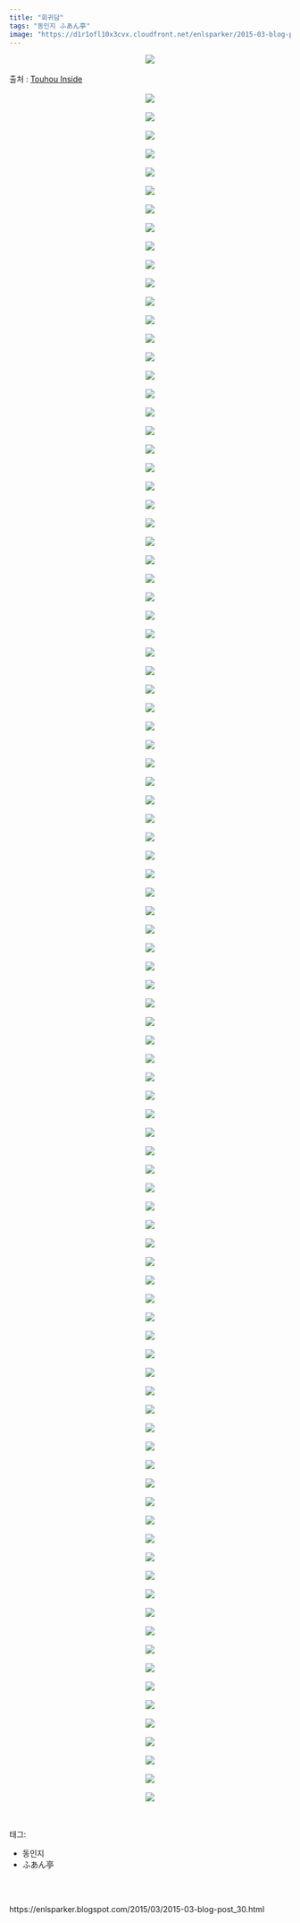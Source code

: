 ```yaml
---
title: "회귀담"
tags: "동인지 ふあん亭"
image: "https://d1r1ofl10x3cvx.cloudfront.net/enlsparker/2015-03-blog-post_30/001.jpg"
---
```

<div class="article">
<div class="post-body entry-content" id="post-body-2050431608882997607" itemprop="description articleBody">
<div class="separator" style="clear: both; text-align: center;">
<img src="{{ site.imgserver7 }}/enlsparker/2015-03-blog-post_30/001.jpg"/></div>
<br/>
<a name="more"></a>출처 : <a href="http://www.touhouinside.com/">Touhou Inside</a><br/>
<br/>
<div class="separator" style="clear: both; text-align: center;">
<img src="{{ site.imgserver7 }}/enlsparker/2015-03-blog-post_30/002.png"/></div>
<br/>
<div class="separator" style="clear: both; text-align: center;">
<img src="{{ site.imgserver7 }}/enlsparker/2015-03-blog-post_30/003.png"/></div>
<br/>
<div class="separator" style="clear: both; text-align: center;">
<img src="{{ site.imgserver7 }}/enlsparker/2015-03-blog-post_30/004.png"/></div>
<br/>
<div class="separator" style="clear: both; text-align: center;">
<img src="{{ site.imgserver7 }}/enlsparker/2015-03-blog-post_30/005.png"/></div>
<br/>
<div class="separator" style="clear: both; text-align: center;">
<img src="{{ site.imgserver7 }}/enlsparker/2015-03-blog-post_30/006.png"/></div>
<br/>
<div class="separator" style="clear: both; text-align: center;">
<img src="{{ site.imgserver7 }}/enlsparker/2015-03-blog-post_30/007.png"/></div>
<br/>
<div class="separator" style="clear: both; text-align: center;">
<img src="{{ site.imgserver7 }}/enlsparker/2015-03-blog-post_30/008.png"/></div>
<br/>
<div class="separator" style="clear: both; text-align: center;">
<img src="{{ site.imgserver7 }}/enlsparker/2015-03-blog-post_30/009.png"/></div>
<br/>
<div class="separator" style="clear: both; text-align: center;">
<img src="{{ site.imgserver7 }}/enlsparker/2015-03-blog-post_30/010.png"/></div>
<br/>
<div class="separator" style="clear: both; text-align: center;">
<img src="{{ site.imgserver7 }}/enlsparker/2015-03-blog-post_30/011.png"/></div>
<br/>
<div class="separator" style="clear: both; text-align: center;">
<img src="{{ site.imgserver7 }}/enlsparker/2015-03-blog-post_30/012.png"/></div>
<br/>
<div class="separator" style="clear: both; text-align: center;">
<img src="{{ site.imgserver7 }}/enlsparker/2015-03-blog-post_30/013.png"/></div>
<br/>
<div class="separator" style="clear: both; text-align: center;">
<img src="{{ site.imgserver7 }}/enlsparker/2015-03-blog-post_30/014.png"/></div>
<br/>
<div class="separator" style="clear: both; text-align: center;">
<img src="{{ site.imgserver7 }}/enlsparker/2015-03-blog-post_30/015.png"/></div>
<br/>
<div class="separator" style="clear: both; text-align: center;">
<img src="{{ site.imgserver7 }}/enlsparker/2015-03-blog-post_30/016.png"/></div>
<br/>
<div class="separator" style="clear: both; text-align: center;">
<img src="{{ site.imgserver7 }}/enlsparker/2015-03-blog-post_30/017.png"/></div>
<br/>
<div class="separator" style="clear: both; text-align: center;">
<img src="{{ site.imgserver7 }}/enlsparker/2015-03-blog-post_30/018.png"/></div>
<br/>
<div class="separator" style="clear: both; text-align: center;">
<img src="{{ site.imgserver7 }}/enlsparker/2015-03-blog-post_30/019.png"/></div>
<br/>
<div class="separator" style="clear: both; text-align: center;">
<img src="{{ site.imgserver7 }}/enlsparker/2015-03-blog-post_30/020.png"/></div>
<br/>
<div class="separator" style="clear: both; text-align: center;">
<img src="{{ site.imgserver7 }}/enlsparker/2015-03-blog-post_30/021.png"/></div>
<br/>
<div class="separator" style="clear: both; text-align: center;">
<img src="{{ site.imgserver7 }}/enlsparker/2015-03-blog-post_30/022.png"/></div>
<br/>
<div class="separator" style="clear: both; text-align: center;">
<img src="{{ site.imgserver7 }}/enlsparker/2015-03-blog-post_30/023.png"/></div>
<br/>
<div class="separator" style="clear: both; text-align: center;">
<img src="{{ site.imgserver7 }}/enlsparker/2015-03-blog-post_30/024.png"/></div>
<br/>
<div class="separator" style="clear: both; text-align: center;">
<img src="{{ site.imgserver7 }}/enlsparker/2015-03-blog-post_30/025.png"/></div>
<br/>
<div class="separator" style="clear: both; text-align: center;">
<img src="{{ site.imgserver7 }}/enlsparker/2015-03-blog-post_30/026.png"/></div>
<br/>
<div class="separator" style="clear: both; text-align: center;">
<img src="{{ site.imgserver7 }}/enlsparker/2015-03-blog-post_30/027.png"/></div>
<br/>
<div class="separator" style="clear: both; text-align: center;">
<img src="{{ site.imgserver7 }}/enlsparker/2015-03-blog-post_30/028.png"/></div>
<br/>
<div class="separator" style="clear: both; text-align: center;">
<img src="{{ site.imgserver7 }}/enlsparker/2015-03-blog-post_30/029.png"/></div>
<br/>
<div class="separator" style="clear: both; text-align: center;">
<img src="{{ site.imgserver7 }}/enlsparker/2015-03-blog-post_30/030.png"/></div>
<br/>
<div class="separator" style="clear: both; text-align: center;">
<img src="{{ site.imgserver7 }}/enlsparker/2015-03-blog-post_30/031.png"/></div>
<br/>
<div class="separator" style="clear: both; text-align: center;">
<img src="{{ site.imgserver7 }}/enlsparker/2015-03-blog-post_30/032.png"/></div>
<br/>
<div class="separator" style="clear: both; text-align: center;">
<img src="{{ site.imgserver7 }}/enlsparker/2015-03-blog-post_30/033.png"/></div>
<br/>
<div class="separator" style="clear: both; text-align: center;">
<img src="{{ site.imgserver7 }}/enlsparker/2015-03-blog-post_30/034.png"/></div>
<br/>
<div class="separator" style="clear: both; text-align: center;">
<img src="{{ site.imgserver7 }}/enlsparker/2015-03-blog-post_30/035.png"/></div>
<br/>
<div class="separator" style="clear: both; text-align: center;">
<img src="{{ site.imgserver7 }}/enlsparker/2015-03-blog-post_30/036.png"/></div>
<br/>
<div class="separator" style="clear: both; text-align: center;">
<img src="{{ site.imgserver7 }}/enlsparker/2015-03-blog-post_30/037.png"/></div>
<br/>
<div class="separator" style="clear: both; text-align: center;">
<img src="{{ site.imgserver7 }}/enlsparker/2015-03-blog-post_30/038.png"/></div>
<br/>
<div class="separator" style="clear: both; text-align: center;">
<img src="{{ site.imgserver7 }}/enlsparker/2015-03-blog-post_30/039.png"/></div>
<br/>
<div class="separator" style="clear: both; text-align: center;">
<img src="{{ site.imgserver7 }}/enlsparker/2015-03-blog-post_30/040.png"/></div>
<br/>
<div class="separator" style="clear: both; text-align: center;">
<img src="{{ site.imgserver7 }}/enlsparker/2015-03-blog-post_30/041.png"/></div>
<br/>
<div class="separator" style="clear: both; text-align: center;">
<img src="{{ site.imgserver7 }}/enlsparker/2015-03-blog-post_30/042.png"/></div>
<br/>
<div class="separator" style="clear: both; text-align: center;">
<img src="{{ site.imgserver7 }}/enlsparker/2015-03-blog-post_30/043.png"/></div>
<br/>
<div class="separator" style="clear: both; text-align: center;">
<img src="{{ site.imgserver7 }}/enlsparker/2015-03-blog-post_30/044.png"/></div>
<br/>
<div class="separator" style="clear: both; text-align: center;">
<img src="{{ site.imgserver7 }}/enlsparker/2015-03-blog-post_30/045.png"/></div>
<br/>
<div class="separator" style="clear: both; text-align: center;">
<img src="{{ site.imgserver7 }}/enlsparker/2015-03-blog-post_30/046.png"/></div>
<br/>
<div class="separator" style="clear: both; text-align: center;">
<img src="{{ site.imgserver7 }}/enlsparker/2015-03-blog-post_30/047.png"/></div>
<br/>
<div class="separator" style="clear: both; text-align: center;">
<img src="{{ site.imgserver7 }}/enlsparker/2015-03-blog-post_30/048.png"/></div>
<br/>
<div class="separator" style="clear: both; text-align: center;">
<img src="{{ site.imgserver7 }}/enlsparker/2015-03-blog-post_30/049.png"/></div>
<br/>
<div class="separator" style="clear: both; text-align: center;">
<img src="{{ site.imgserver7 }}/enlsparker/2015-03-blog-post_30/050.png"/></div>
<br/>
<div class="separator" style="clear: both; text-align: center;">
<img src="{{ site.imgserver7 }}/enlsparker/2015-03-blog-post_30/051.png"/></div>
<br/>
<div class="separator" style="clear: both; text-align: center;">
<img src="{{ site.imgserver7 }}/enlsparker/2015-03-blog-post_30/052.png"/></div>
<br/>
<div class="separator" style="clear: both; text-align: center;">
<img src="{{ site.imgserver7 }}/enlsparker/2015-03-blog-post_30/053.png"/></div>
<br/>
<div class="separator" style="clear: both; text-align: center;">
<img src="{{ site.imgserver7 }}/enlsparker/2015-03-blog-post_30/054.png"/></div>
<br/>
<div class="separator" style="clear: both; text-align: center;">
<img src="{{ site.imgserver7 }}/enlsparker/2015-03-blog-post_30/055.png"/></div>
<br/>
<div class="separator" style="clear: both; text-align: center;">
<img src="{{ site.imgserver7 }}/enlsparker/2015-03-blog-post_30/056.png"/></div>
<br/>
<div class="separator" style="clear: both; text-align: center;">
<img src="{{ site.imgserver7 }}/enlsparker/2015-03-blog-post_30/057.png"/></div>
<br/>
<div class="separator" style="clear: both; text-align: center;">
<img src="{{ site.imgserver7 }}/enlsparker/2015-03-blog-post_30/058.png"/></div>
<br/>
<div class="separator" style="clear: both; text-align: center;">
<img src="{{ site.imgserver7 }}/enlsparker/2015-03-blog-post_30/059.png"/></div>
<br/>
<div class="separator" style="clear: both; text-align: center;">
<img src="{{ site.imgserver7 }}/enlsparker/2015-03-blog-post_30/060.png"/></div>
<br/>
<div class="separator" style="clear: both; text-align: center;">
<img src="{{ site.imgserver7 }}/enlsparker/2015-03-blog-post_30/061.png"/></div>
<br/>
<div class="separator" style="clear: both; text-align: center;">
<img src="{{ site.imgserver7 }}/enlsparker/2015-03-blog-post_30/062.png"/></div>
<br/>
<div class="separator" style="clear: both; text-align: center;">
<img src="{{ site.imgserver7 }}/enlsparker/2015-03-blog-post_30/063.png"/></div>
<br/>
<div class="separator" style="clear: both; text-align: center;">
<img src="{{ site.imgserver7 }}/enlsparker/2015-03-blog-post_30/064.png"/></div>
<br/>
<div class="separator" style="clear: both; text-align: center;">
<img src="{{ site.imgserver7 }}/enlsparker/2015-03-blog-post_30/065.png"/></div>
<br/>
<div class="separator" style="clear: both; text-align: center;">
<img src="{{ site.imgserver7 }}/enlsparker/2015-03-blog-post_30/066.png"/></div>
<br/>
<div class="separator" style="clear: both; text-align: center;">
<img src="{{ site.imgserver7 }}/enlsparker/2015-03-blog-post_30/067.png"/></div>
<br/>
<div class="separator" style="clear: both; text-align: center;">
<img src="{{ site.imgserver7 }}/enlsparker/2015-03-blog-post_30/068.png"/></div>
<br/>
<div class="separator" style="clear: both; text-align: center;">
<img src="{{ site.imgserver7 }}/enlsparker/2015-03-blog-post_30/069.png"/></div>
<br/>
<div class="separator" style="clear: both; text-align: center;">
<img src="{{ site.imgserver7 }}/enlsparker/2015-03-blog-post_30/070.png"/></div>
<br/>
<div class="separator" style="clear: both; text-align: center;">
<img src="{{ site.imgserver7 }}/enlsparker/2015-03-blog-post_30/071.png"/></div>
<br/>
<div class="separator" style="clear: both; text-align: center;">
<img src="{{ site.imgserver7 }}/enlsparker/2015-03-blog-post_30/072.png"/></div>
<br/>
<div class="separator" style="clear: both; text-align: center;">
<img src="{{ site.imgserver7 }}/enlsparker/2015-03-blog-post_30/073.png"/></div>
<br/>
<div class="separator" style="clear: both; text-align: center;">
<img src="{{ site.imgserver7 }}/enlsparker/2015-03-blog-post_30/074.png"/></div>
<br/>
<div class="separator" style="clear: both; text-align: center;">
<img src="{{ site.imgserver7 }}/enlsparker/2015-03-blog-post_30/075.png"/></div>
<br/>
<div class="separator" style="clear: both; text-align: center;">
<img src="{{ site.imgserver7 }}/enlsparker/2015-03-blog-post_30/076.png"/></div>
<br/>
<div class="separator" style="clear: both; text-align: center;">
<img src="{{ site.imgserver7 }}/enlsparker/2015-03-blog-post_30/077.png"/></div>
<br/>
<div class="separator" style="clear: both; text-align: center;">
<img src="{{ site.imgserver7 }}/enlsparker/2015-03-blog-post_30/078.png"/></div>
<br/>
<div class="separator" style="clear: both; text-align: center;">
<img src="{{ site.imgserver7 }}/enlsparker/2015-03-blog-post_30/079.png"/></div>
<br/>
<div class="separator" style="clear: both; text-align: center;">
<img src="{{ site.imgserver7 }}/enlsparker/2015-03-blog-post_30/080.png"/></div>
<br/>
<div class="separator" style="clear: both; text-align: center;">
<img src="{{ site.imgserver7 }}/enlsparker/2015-03-blog-post_30/081.png"/></div>
<br/>
<div class="separator" style="clear: both; text-align: center;">
<img src="{{ site.imgserver7 }}/enlsparker/2015-03-blog-post_30/082.png"/></div>
<br/>
<div class="separator" style="clear: both; text-align: center;">
<img src="{{ site.imgserver7 }}/enlsparker/2015-03-blog-post_30/083.png"/></div>
<br/>
<div class="separator" style="clear: both; text-align: center;">
<img src="{{ site.imgserver7 }}/enlsparker/2015-03-blog-post_30/084.png"/></div>
<br/>
<div class="separator" style="clear: both; text-align: center;">
<img src="{{ site.imgserver7 }}/enlsparker/2015-03-blog-post_30/085.png"/></div>
<br/>
<div class="separator" style="clear: both; text-align: center;">
<img src="{{ site.imgserver7 }}/enlsparker/2015-03-blog-post_30/086.png"/></div>
<br/>
<div class="separator" style="clear: both; text-align: center;">
<img src="{{ site.imgserver7 }}/enlsparker/2015-03-blog-post_30/087.png"/></div>
<br/>
<div class="separator" style="clear: both; text-align: center;">
<img src="{{ site.imgserver7 }}/enlsparker/2015-03-blog-post_30/088.png"/></div>
<br/>
<div class="separator" style="clear: both; text-align: center;">
<img src="{{ site.imgserver7 }}/enlsparker/2015-03-blog-post_30/089.png"/></div>
<br/>
<div class="separator" style="clear: both; text-align: center;">
<img src="{{ site.imgserver7 }}/enlsparker/2015-03-blog-post_30/090.png"/></div>
<br/>
<div class="separator" style="clear: both; text-align: center;">
<img src="{{ site.imgserver7 }}/enlsparker/2015-03-blog-post_30/091.png"/></div>
<br/>
<div class="separator" style="clear: both; text-align: center;">
<img src="{{ site.imgserver7 }}/enlsparker/2015-03-blog-post_30/092.png"/></div>
<br/>
<div class="separator" style="clear: both; text-align: center;">
<img src="{{ site.imgserver7 }}/enlsparker/2015-03-blog-post_30/093.jpg"/></div>
<br/>
<div class="separator" style="clear: both; text-align: center;">
<img src="{{ site.imgserver7 }}/enlsparker/2015-03-blog-post_30/094.jpg"/></div>
<br/>
<div style="clear: both;"></div>
</div></div><br/>
<div class="tagTrail">
<p>태그: </p>
<ul>
<li>동인지</li>
<li>ふあん亭</li>
</ul>
</div><br/>

<br/>
<p id="refer">https://enlsparker.blogspot.com/2015/03/2015-03-blog-post_30.html</p>
<br/>

